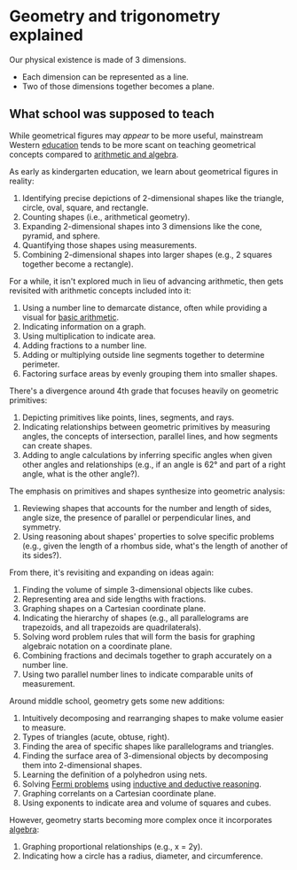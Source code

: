 
# Geometry and trigonometry explained

Our physical existence is made of 3 dimensions.

- Each dimension can be represented as a line.
- Two of those dimensions together becomes a plane.

## What school was supposed to teach

While geometrical figures may *appear* to be more useful, mainstream Western [education](education.md) tends to be more scant on teaching geometrical concepts compared to [arithmetic and algebra](math-algebra.md).

As early as kindergarten education, we learn about geometrical figures in reality:

1. Identifying precise depictions of 2-dimensional shapes like the triangle, circle, oval, square, and rectangle.
2. Counting shapes (i.e., arithmetical geometry).
3. Expanding 2-dimensional shapes into 3 dimensions like the cone, pyramid, and sphere.
4. Quantifying those shapes using measurements.
5. Combining 2-dimensional shapes into larger shapes (e.g., 2 squares together become a rectangle).

For a while, it isn't explored much in lieu of advancing arithmetic, then gets revisited with arithmetic concepts included into it:

1. Using a number line to demarcate distance, often while providing a visual for [basic arithmetic](math-arithmetic.md).
2. Indicating information on a graph.
3. Using multiplication to indicate area.
4. Adding fractions to a number line.
5. Adding or multiplying outside line segments together to determine perimeter.
6. Factoring surface areas by evenly grouping them into smaller shapes.

There's a divergence around 4th grade that focuses heavily on geometric primitives:

1. Depicting primitives like points, lines, segments, and rays.
2. Indicating relationships between geometric primitives by measuring angles, the concepts of intersection, parallel lines, and how segments can create shapes.
3. Adding to angle calculations by inferring specific angles when given other angles and relationships (e.g., if an angle is 62° and part of a right angle, what is the other angle?).

The emphasis on primitives and shapes synthesize into geometric analysis:

1. Reviewing shapes that accounts for the number and length of sides, angle size, the presence of parallel or perpendicular lines, and symmetry.
2. Using reasoning about shapes' properties to solve specific problems (e.g., given the length of a rhombus side, what's the length of another of its sides?).

From there, it's revisiting and expanding on ideas again:

1. Finding the volume of simple 3-dimensional objects like cubes.
2. Representing area and side lengths with fractions.
3. Graphing shapes on a Cartesian coordinate plane.
4. Indicating the hierarchy of shapes (e.g., all parallelograms are trapezoids, and all trapezoids are quadrilaterals).
5. Solving word problem rules that will form the basis for graphing algebraic notation on a coordinate plane.
6. Combining fractions and decimals together to graph accurately on a number line.
7. Using two parallel number lines to indicate comparable units of measurement.

Around middle school, geometry gets some new additions:

1. Intuitively decomposing and rearranging shapes to make volume easier to measure.
2. Types of triangles (acute, obtuse, right).
3. Finding the area of specific shapes like parallelograms and triangles.
4. Finding the surface area of 3-dimensional objects by decomposing them into 2-dimensional shapes.
5. Learning the definition of a polyhedron using nets.
6. Solving [Fermi problems](https://en.wikipedia.org/wiki/Fermi_problem) using [inductive and deductive reasoning](logic.md).
7. Graphing correlants on a Cartesian coordinate plane.
8. Using exponents to indicate area and volume of squares and cubes.

However, geometry starts becoming more complex once it incorporates [algebra](math-algebra.md):

1. Graphing proportional relationships (e.g., x = 2y).
2. Indicating how a circle has a radius, diameter, and circumference.
